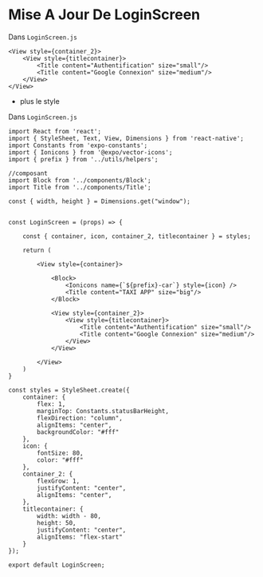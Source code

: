 # Mise A Jour De LoginScreen

Dans `LoginScreen.js`

    <View style={container_2}>
        <View style={titlecontainer}>
            <Title content="Authentification" size="small"/>
            <Title content="Google Connexion" size="medium"/>
        </View>
    </View>

- plus le style

Dans `LoginScreen.js`

    import React from 'react';
    import { StyleSheet, Text, View, Dimensions } from 'react-native';
    import Constants from 'expo-constants';
    import { Ionicons } from '@expo/vector-icons';
    import { prefix } from '../utils/helpers';

    //composant
    import Block from '../components/Block';
    import Title from '../components/Title';

    const { width, height } = Dimensions.get("window");


    const LoginScreen = (props) => {

        const { container, icon, container_2, titlecontainer } = styles;

        return (

            <View style={container}>

                <Block>
                    <Ionicons name={`${prefix}-car`} style={icon} />
                    <Title content="TAXI APP" size="big"/>
                </Block>

                <View style={container_2}>
                    <View style={titlecontainer}>
                        <Title content="Authentification" size="small"/>
                        <Title content="Google Connexion" size="medium"/>
                    </View>
                </View>

            </View>
        )
    }

    const styles = StyleSheet.create({
        container: {
            flex: 1,
            marginTop: Constants.statusBarHeight,
            flexDirection: "column",
            alignItems: "center",
            backgroundColor: "#fff"
        },
        icon: {
            fontSize: 80,
            color: "#fff"
        },
        container_2: {
            flexGrow: 1,
            justifyContent: "center",
            alignItems: "center",
        },
        titlecontainer: {
            width: width - 80,
            height: 50,
            justifyContent: "center",
            alignItems: "flex-start"
        }
    });

    export default LoginScreen;